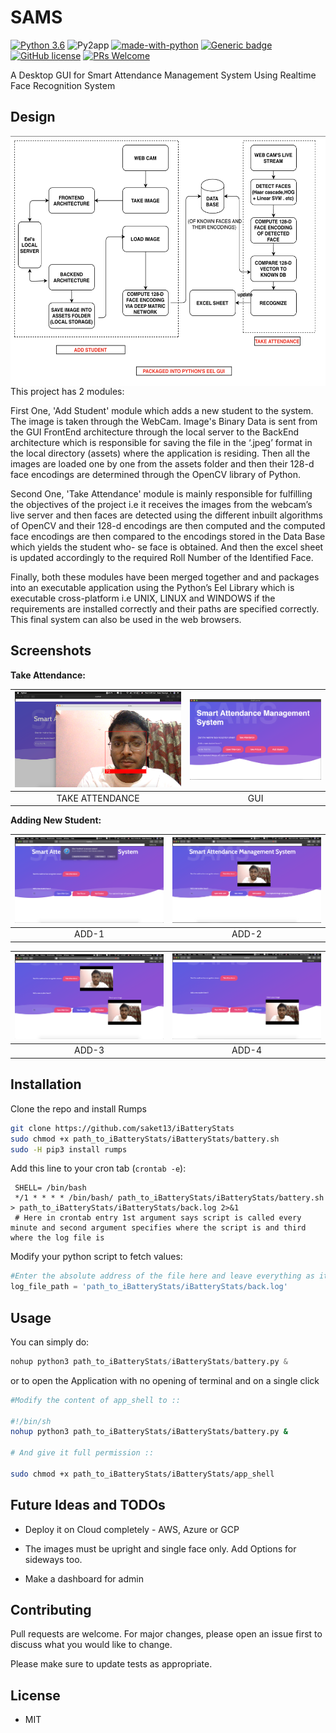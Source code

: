 # SAMS

[![Python 3.6](https://img.shields.io/badge/python-3.6-blue.svg)](https://www.python.org/downloads/release/python-360/)
![Py2app](https://img.shields.io/pypi/pyversions/py2app)
[![made-with-python](https://img.shields.io/badge/Made%20with-Python-1f425f.svg)](https://www.python.org/)
[![Generic badge](https://img.shields.io/badge/<Uses>-<OpenCV>-<COLOR>.svg)](https://opencv.org)
[![GitHub license](https://img.shields.io/github/license/saket13/SAMS)](https://github.com/saket13/SAMS/blob/master/LICENSE)
[![PRs Welcome](https://img.shields.io/badge/PRs-welcome-brightgreen.svg?style=flat-square)](http://makeapullrequest.com)

A Desktop GUI for Smart Attendance Management System Using Realtime Face Recognition System

## Design

<img src="FLOW.png" align="right" height="400" width="600" >

This project has 2 modules:

First One, 'Add Student' module which adds a new student to the system. The image is taken through the WebCam. Image's Binary Data is sent from
             the GUI FrontEnd architecture through the local server
             to the BackEnd architecture which is responsible for saving the file in the ‘.jpeg’ format in the local directory (assets)
             where the application is residing. Then all the images are loaded one by one from the assets folder and then
             their 128-d face encodings are determined through the OpenCV library of Python.

Second One, 'Take Attendance' module is mainly responsible for fulfilling the objectives of the
            project i.e it receives the images from the webcam’s live server and then faces are detected using the
            different inbuilt algorithms of OpenCV and their 128-d encodings are then computed and the computed
            face encodings are then compared to the encodings stored in the Data Base which yields the student who-
            se face is obtained. And then the excel sheet is updated accordingly to the required Roll Number of the
            Identified Face.
            
Finally, both these modules have been merged together and and packages into an executable
            application using the Python’s Eel Library which is executable cross-platform i.e UNIX, LINUX and
            WINDOWS if the requirements are installed correctly and their paths are specified correctly. This final
            system can also be used in the web browsers.


## Screenshots

**Take Attendance:**

| ![LIVE-STREAM](LIVE-STREAM.png) |  ![GUI](sams.png) |
|:---:|:---:|
| TAKE ATTENDANCE | GUI |

**Adding New Student:**

| ![Add-1](ADD-1.png)  |  ![ADD-2](ADD-2.png) |
|:---:|:---:|
| ADD-1 | ADD-2 |

| ![Add-3](ADD-3.png)  |  ![ADD-4](ADD-4.png) |
|:---:|:---:|
| ADD-3 | ADD-4 |

## Installation

Clone the repo and install Rumps

```bash
git clone https://github.com/saket13/iBatteryStats 
sudo chmod +x path_to_iBatteryStats/iBatteryStats/battery.sh
sudo -H pip3 install rumps

```

Add this line to your cron tab (`crontab -e`):

     SHELL= /bin/bash   
     */1 * * * * /bin/bash/ path_to_iBatteryStats/iBatteryStats/battery.sh > path_to_iBatteryStats/iBatteryStats/back.log 2>&1
     # Here in crontab entry 1st argument says script is called every minute and second argument specifies where the script is and third where the log file is 

Modify your python script to fetch values:

```python
#Enter the absolute address of the file here and leave everything as it is
log_file_path = 'path_to_iBatteryStats/iBatteryStats/back.log'

```

## Usage

You can simply do:

```python
nohup python3 path_to_iBatteryStats/iBatteryStats/battery.py &

```
or to open the Application with no opening of terminal and on a single click

```bash
#Modify the content of app_shell to ::

#!/bin/sh
nohup python3 path_to_iBatteryStats/iBatteryStats/battery.py &

# And give it full permission ::

sudo chmod +x path_to_iBatteryStats/iBatteryStats/app_shell

```
## Future Ideas and TODOs

* Deploy it on Cloud completely - AWS, Azure or GCP

* The images must be upright and single face only. Add Options for sideways too.

* Make a dashboard for admin

## Contributing
Pull requests are welcome. For major changes, please open an issue first to discuss what you would like to change.

Please make sure to update tests as appropriate.

## License

* MIT
